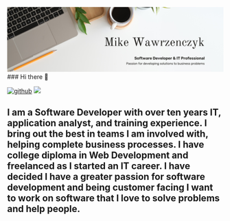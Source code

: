 <img src='MikeWawrzenczykBanner.png'>
### Hi there 👋

<a href="https://github.com/mikewawrzenczyk">![github](https://img.shields.io/badge/GitHub-000000?style=for-the-badge&logo=GitHub&logoColor=white)</a>
<a href='https://www.linkedin.com/in/mike-wawrzenczyk/'><img src="https://img.shields.io/badge/Mike W-D14836?style=for-the-badge&logo=linkedin&logoColor=white" height=25></a>


<h2>I am a Software Developer with over ten years IT, application analyst, and training experience. I bring out the best in teams I am involved with, helping complete business processes. I have college diploma in Web Development and freelanced as I started an IT career. I have decided I have a greater passion for software development and being customer facing I want to work on software that I love to solve problems and help people.</h2>

<!--
**mikewawrzenczyk/mikewawrzenczyk** is a ✨ _special_ ✨ repository because its `README.md` (this file) appears on your GitHub profile.

Here are some ideas to get you started:

- 🔭 I’m currently working on ...
- 🌱 I’m currently learning ...
- 👯 I’m looking to collaborate on ...
- 🤔 I’m looking for help with ...
- 💬 Ask me about ...
- 📫 How to reach me: ...
- 😄 Pronouns: ...
- ⚡ Fun fact: ...
-->
